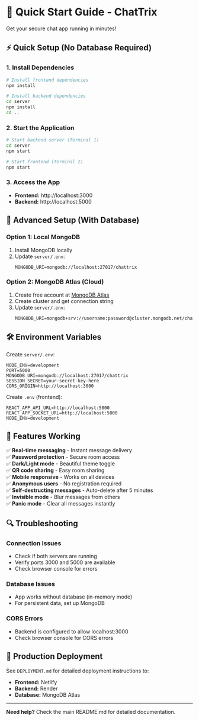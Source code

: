 # 🚀 Quick Start Guide - ChatTrix

Get your secure chat app running in minutes!

## ⚡ Quick Setup (No Database Required)

### 1. Install Dependencies
```bash
# Install frontend dependencies
npm install

# Install backend dependencies
cd server
npm install
cd ..
```

### 2. Start the Application
```bash
# Start backend server (Terminal 1)
cd server
npm start

# Start frontend (Terminal 2)
npm start
```

### 3. Access the App
- **Frontend:** http://localhost:3000
- **Backend:** http://localhost:5000

## 🔧 Advanced Setup (With Database)

### Option 1: Local MongoDB
1. Install MongoDB locally
2. Update `server/.env`:
   ```
   MONGODB_URI=mongodb://localhost:27017/chattrix
   ```

### Option 2: MongoDB Atlas (Cloud)
1. Create free account at [MongoDB Atlas](https://mongodb.com/atlas)
2. Create cluster and get connection string
3. Update `server/.env`:
   ```
   MONGODB_URI=mongodb+srv://username:password@cluster.mongodb.net/chattrix
   ```

## 🛠️ Environment Variables

Create `server/.env`:
```env
NODE_ENV=development
PORT=5000
MONGODB_URI=mongodb://localhost:27017/chattrix
SESSION_SECRET=your-secret-key-here
CORS_ORIGIN=http://localhost:3000
```

Create `.env` (frontend):
```env
REACT_APP_API_URL=http://localhost:5000
REACT_APP_SOCKET_URL=http://localhost:5000
NODE_ENV=development
```

## 🎯 Features Working

✅ **Real-time messaging** - Instant message delivery  
✅ **Password protection** - Secure room access  
✅ **Dark/Light mode** - Beautiful theme toggle  
✅ **QR code sharing** - Easy room sharing  
✅ **Mobile responsive** - Works on all devices  
✅ **Anonymous users** - No registration required  
✅ **Self-destructing messages** - Auto-delete after 5 minutes  
✅ **Invisible mode** - Blur messages from others  
✅ **Panic mode** - Clear all messages instantly  

## 🔍 Troubleshooting

### Connection Issues
- Check if both servers are running
- Verify ports 3000 and 5000 are available
- Check browser console for errors

### Database Issues
- App works without database (in-memory mode)
- For persistent data, set up MongoDB

### CORS Errors
- Backend is configured to allow localhost:3000
- Check browser console for CORS errors

## 🚀 Production Deployment

See `DEPLOYMENT.md` for detailed deployment instructions to:
- **Frontend:** Netlify
- **Backend:** Render
- **Database:** MongoDB Atlas

---

**Need help?** Check the main README.md for detailed documentation. 